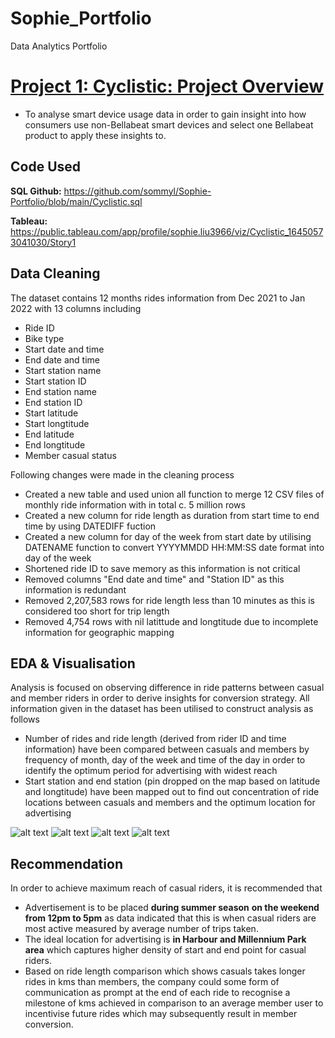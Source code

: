# Sophie_Portfolio
Data Analytics Portfolio

# [Project 1: Cyclistic: Project Overview](https://github.com/sommyl/Sophie-Portfolio/blob/main/Cyclistic%20Project.md)
* To analyse smart device usage data in order to gain insight into how consumers use non-Bellabeat smart devices and select one Bellabeat product to apply these insights to.

## Code Used
**SQL Github:** https://github.com/sommyl/Sophie-Portfolio/blob/main/Cyclistic.sql

**Tableau:** https://public.tableau.com/app/profile/sophie.liu3966/viz/Cyclistic_16450573041030/Story1

## Data Cleaning

The dataset contains 12 months rides information from Dec 2021 to Jan 2022 with 13 columns including

* Ride ID
* Bike type
* Start date and time
* End date and time 
* Start station name
* Start station ID
* End station name
* End station ID
* Start latitude
* Start longtitude
* End latitude
* End longtitude
* Member casual status

Following changes were made in the cleaning process

*	Created a new table and used union all function to merge 12 CSV files of monthly ride information with in total c. 5 million rows 
*	Created a new column for ride length as duration from start time to end time by using DATEDIFF fuction
*	Created a new column for day of the week from start date by utilising DATENAME function to convert YYYYMMDD HH:MM:SS date format into day of the week  
*	Shortened ride ID to save memory as this information is not critical
*	Removed columns "End date and time" and "Station ID" as this information is redundant 
*	Removed 2,207,583 rows for ride length less than 10 minutes as this is considered too short for trip length
*	Removed 4,754 rows with nil latittude and longtitude due to incomplete information for geographic mapping

## EDA & Visualisation 
Analysis is focused on observing difference in ride patterns between casual and member riders in order to derive insights for conversion strategy. All information given in the dataset has been utilised to construct analysis as follows
* Number of rides and ride length (derived from rider ID and time information) have been compared between casuals and members by frequency of month, day of the week and time of the day in order to identify the optimum period for advertising with widest reach 
* Start station and end station (pin dropped on the map based on latitude and longtitude) have been mapped out to find out concentration of ride locations between casuals and members and the optimum location for advertising

![alt text](https://github.com/sommyl/Sophie-Portfolio/blob/main/month.png "Number of Trips and Trip Length by Month")
![alt text](https://github.com/sommyl/Sophie-Portfolio/blob/main/weekday.png "Number of Trips and Trip Length by Day of the Week")
![alt text](https://github.com/sommyl/Sophie-Portfolio/blob/main/hour.png "Number of Trips and Trip Length by Hour")
![alt text](https://github.com/sommyl/Sophie-Portfolio/blob/main/map.png "Map of Start and End Location")

## Recommendation
In order to achieve maximum reach of casual riders, it is recommended that 
* Advertisement is to be placed **during summer season** **on the weekend** **from 12pm to 5pm** as data indicated that this is when casual riders are most active measured by average number of trips taken.
* The ideal location for advertising is **in Harbour and Millennium Park area** which captures higher density of start and end point for casual riders.
* Based on ride length comparison which shows casuals takes longer rides in kms than members, the company could some form of communication as prompt at the end of each ride to recognise a milestone of kms achieved in comparison to an average member user to incentivise future rides which may subsequently result in member conversion.
